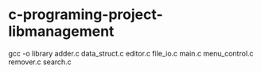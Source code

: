 # c-programing-project-libmanagement
gcc -o library adder.c data_struct.c editor.c file_io.c main.c menu_control.c remover.c search.c